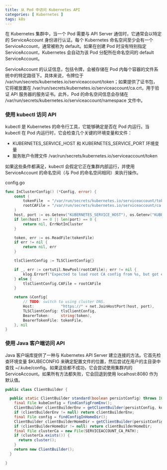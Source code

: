 ```yaml
---
title: 从 Pod 中访问 Kubernetes API
categories: [ Kubernetes ]
tags: k8s
---
```


在 Kubernetes 集群中，当一个 Pod 需要与 API Server 通信时，它通常会以特定的 ServiceAccount 身份进行认证。每个 Kubernetes
命名空间至少会有一个 ServiceAccount，通常被称为 default。如果在创建 Pod 时没有特别指定 ServiceAccount，Kubernetes 会自动为该
Pod 分配所在命名空间的 default ServiceAccount。

ServiceAccount 的认证信息，包括令牌，会被存储在 Pod 内每个容器的文件系统中的特定路径下。具体来说，令牌位于
/var/run/secrets/kubernetes.io/serviceaccount/token；如果提供了证书包，它将被放置在
/var/run/secrets/kubernetes.io/serviceaccount/ca.crt，用于验证 API 服务器的服务证书。此外，Pod 的命名空间信息会存储在
/var/run/secrets/kubernetes.io/serviceaccount/namespace 文件中。

### 使用 kubectl 访问 API

kubectl 是 Kubernetes 的命令行工具，它能够确定是否在 Pod 内运行。当 kubectl 在 Pod 内运行时，它会检查几个关键的环境变量和文件：

- KUBERNETES_SERVICE_HOST 和 KUBERNETES_SERVICE_PORT 环境变量
- 服务账户令牌文件 /var/run/secrets/kubernetes.io/serviceaccount/token

如果这些条件都满足，kubectl 会假定它正在集群内部运行，并使用 ServiceAccount 的命名空间（与 Pod 的命名空间相同）来执行操作。

config.go

~~~go
func InClusterConfig() (*Config, error) {
	const (
		tokenFile  = "/var/run/secrets/kubernetes.io/serviceaccount/token"
		rootCAFile = "/var/run/secrets/kubernetes.io/serviceaccount/ca.crt"
	)
	host, port := os.Getenv("KUBERNETES_SERVICE_HOST"), os.Getenv("KUBERNETES_SERVICE_PORT")
	if len(host) == 0 || len(port) == 0 {
		return nil, ErrNotInCluster
	}

	token, err := os.ReadFile(tokenFile)
	if err != nil {
		return nil, err
	}

	tlsClientConfig := TLSClientConfig{}

	if _, err := certutil.NewPool(rootCAFile); err != nil {
		klog.Errorf("Expected to load root CA config from %s, but got err: %v", rootCAFile, err)
	} else {
		tlsClientConfig.CAFile = rootCAFile
	}

	return &Config{
		// TODO: switch to using cluster DNS.
		Host:            "https://" + net.JoinHostPort(host, port),
		TLSClientConfig: tlsClientConfig,
		BearerToken:     string(token),
		BearerTokenFile: tokenFile,
	}, nil
}
~~~

### 使用 Java 客户端访问 API

Java 客户端库提供了一种与 Kubernetes API Server 建立连接的方法。它首先检查环境变量 $KUBECONFIG
来确定配置文件的位置，然后尝试在用户的主目录中查找 ~/.kube/config。如果这些都不成功，它会尝试使用集群内的
ServiceAccount。如果所有方法都失败，它会回退到使用 localhost:8080 作为默认值。

~~~java
public class ClientBuilder {

  public static ClientBuilder standard(boolean persistConfig) throws IOException {
    final File kubeConfig = findConfigFromEnv();
    ClientBuilder clientBuilderEnv = getClientBuilder(persistConfig, kubeConfig);
    if (clientBuilderEnv != null) return clientBuilderEnv;
    final File config = findConfigInHomeDir();
    ClientBuilder clientBuilderHomeDir = getClientBuilder(persistConfig, config);
    if (clientBuilderHomeDir != null) return clientBuilderHomeDir;
    final File clusterCa = new File(SERVICEACCOUNT_CA_PATH);
    if (clusterCa.exists()) {
      return cluster();
    }
    return new ClientBuilder();
  }

}
~~~
